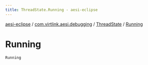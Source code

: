 ```yaml
---
title: ThreadState.Running - aesi-eclipse
---
```


[aesi-eclipse](../../index.html) / [com.virtlink.aesi.debugging](../index.html) / [ThreadState](index.html) / [Running](.)

# Running

`Running`